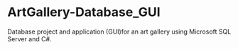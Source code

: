 # ArtGallery-Database_GUI
Database project and application (GUI)for an art gallery using Microsoft SQL Server and C#. 
